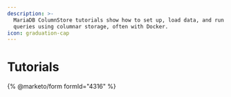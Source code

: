 ```yaml
---
description: >-
  MariaDB ColumnStore tutorials show how to set up, load data, and run fast SQL
  queries using columnar storage, often with Docker.
icon: graduation-cap
---
```


# Tutorials



{% @marketo/form formId="4316" %}
